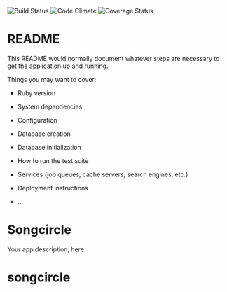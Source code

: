 ![Build Status](https://codeship.com/projects/e8b357e0-76c1-0134-9322-463148144e7e/status?branch=master)
![Code Climate](https://codeclimate.com/github/RusselViola/songcircle.png)
![Coverage Status](https://coveralls.io/repos/russelviola/songcircle/badge.png)
# README

This README would normally document whatever steps are necessary to get the
application up and running.

Things you may want to cover:

* Ruby version

* System dependencies

* Configuration

* Database creation

* Database initialization

* How to run the test suite

* Services (job queues, cache servers, search engines, etc.)

* Deployment instructions

* ...
# Songcircle
Your app description, here.
# songcircle
